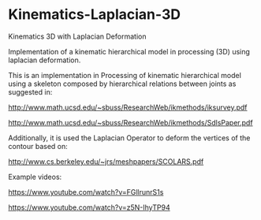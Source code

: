 # Kinematics-Laplacian-3D
Kinematics 3D with Laplacian Deformation

Implementation of a kinematic hierarchical model in processing (3D) using laplacian deformation.

This is an implementation in Processing of kinematic hierarchical model using a skeleton composed by hierarchical relations between joints as suggested in: 

http://www.math.ucsd.edu/~sbuss/ResearchWeb/ikmethods/iksurvey.pdf

http://www.math.ucsd.edu/~sbuss/ResearchWeb/ikmethods/SdlsPaper.pdf

Additionally, it is used the Laplacian Operator to deform the vertices of the contour based on:

http://www.cs.berkeley.edu/~jrs/meshpapers/SCOLARS.pdf

Example videos:

https://www.youtube.com/watch?v=FGllrunrS1s

https://www.youtube.com/watch?v=z5N-IhyTP94
